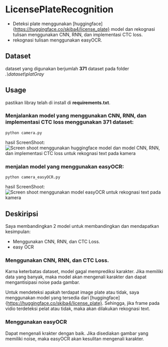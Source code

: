 # LicensePlateRecognition

- Deteksi plate menggunakan [huggingface]{https://huggingface.co/skiba4/license_plate} model dan rekognasi tulisan menggunakan CNN, RNN, dan implementasi CTC loss.
- rekognasi tulisan menggunakan easyOCR.

## Dataset

dataset yang digunakan berjumlah **371** dataset pada folder _.\dataset\platGray_

## Usage

pastikan libray telah di install di **requirements.txt**.

### Menjalankan model yang menggunakan CNN, RNN, dan implementasi CTC loss menggunakan 371 dataset:

```
python camera.py
```

hasil ScreenShoot:
![Screen shoot menggunakan huggingface model dan model CNN, RNN, dan implementasi CTC loss untuk rekognasi text pada kamera](https://github.com/kazuma313/LicensePlateRecognition/plat_detected.jpg)

### menjalan model yang menggunakan easyOCR:

```
python camera_easyOCR.py
```

hasil ScreenShoot:
![Screen shoot menggunakan model easyOCR untuk rekognasi text pada kamera](https://github.com/kazuma313/LicensePlateRecognition/open_Cv_easyOCR0.jpg)

## Deskiripsi

Saya membandingkan 2 model untuk membandingkan dan mendapatkan kesimpulan:

- Menggunakan CNN, RNN, dan CTC Loss.
- easy OCR

### Menggunakan CNN, RNN, dan CTC Loss.

Karna keterbatas dataset, model gagal memprediksi karakter. Jika memiliki data yang banyak, maka model akan mengenali karakter dan dapat mengantisipasi noise pada gambar.

Untuk mendeteksi apakah terdapat image plate atau tidak, saya menggunakan model yang tersedia dari [huggingface]{https://huggingface.co/skiba4/license_plate}. Sehingga, jika frame pada vidio terdeteksi pelat atau tidak, maka akan dilakukan rekognasi text.

### Menggunakan easyOCR

Dapat mengenali krakter dengan baik. Jika disediakan gambar yang memiliki noise, maka easyOCR akan kesulitan mengenali karakter.
